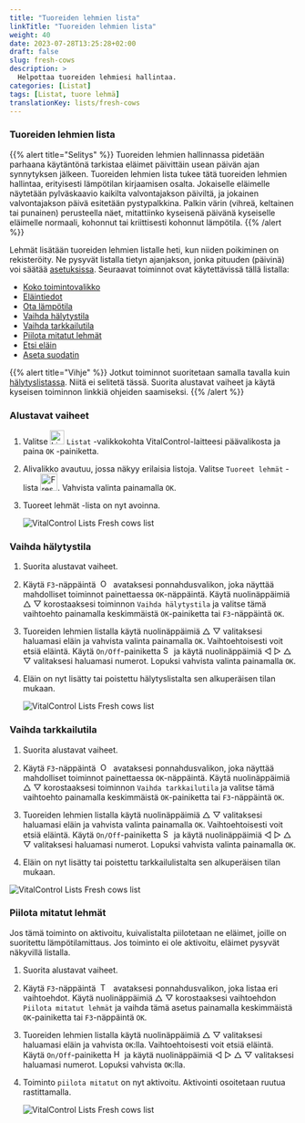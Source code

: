 ```yaml
---
title: "Tuoreiden lehmien lista"
linkTitle: "Tuoreiden lehmien lista"
weight: 40
date: 2023-07-28T13:25:28+02:00
draft: false
slug: fresh-cows
description: >
  Helpottaa tuoreiden lehmiesi hallintaa.
categories: [Listat]
tags: [Listat, tuore lehmä]
translationKey: lists/fresh-cows
---
```

### Tuoreiden lehmien lista

{{% alert title="Selitys" %}}
Tuoreiden lehmien hallinnassa pidetään parhaana käytäntönä tarkistaa eläimet päivittäin usean päivän ajan synnytyksen jälkeen. Tuoreiden lehmien lista tukee tätä tuoreiden lehmien hallintaa, erityisesti lämpötilan kirjaamisen osalta. Jokaiselle eläimelle näytetään pylväskaavio kaikilta valvontajakson päiviltä, ja jokainen valvontajakson päivä esitetään pystypalkkina. Palkin värin (vihreä, keltainen tai punainen) perusteella näet, mitattiinko kyseisenä päivänä kyseiselle eläimelle normaali, kohonnut tai kriittisesti kohonnut lämpötila.
{{% /alert %}}

Lehmät lisätään tuoreiden lehmien listalle heti, kun niiden poikiminen on rekisteröity. Ne pysyvät listalla tietyn ajanjakson, jonka pituuden (päivinä) voi säätää [asetuksissa](../../settings/data-acquisition/#control-period-of-fresh-cows).
Seuraavat toiminnot ovat käytettävissä tällä listalla:

- [Koko toimintovalikko](../alarm/#full-action-menu)
- [Eläintiedot](../alarm/#animal-data)
- [Ota lämpötila](../alarm/#take-temperature)
- [Vaihda hälytystila](#toggle-alarm-status)
- [Vaihda tarkkailutila](#toggle-watch-status)
- [Piilota mitatut lehmät](#hide-measured-cows)
- [Etsi eläin](../alarm/#search-animal)
- [Aseta suodatin](../alarm/#set-filter)

{{% alert title="Vihje" %}}
Jotkut toiminnot suoritetaan samalla tavalla kuin [hälytyslistassa](../alarm). Niitä ei selitetä tässä. Suorita alustavat vaiheet ja käytä kyseisen toiminnon linkkiä ohjeiden saamiseksi.
{{% /alert %}}

### Alustavat vaiheet

1. Valitse <img src="/icons/main/lists.svg" width="25" align="bottom" alt="Listat" /> `Listat` -valikkokohta VitalControl-laitteesi päävalikosta ja paina `OK` -painiketta.

2. Alivalikko avautuu, jossa näkyy erilaisia listoja. Valitse `Tuoreet lehmät` -lista <img src="/icons/lists/freshcows.svg" width="30" align="bottom" alt="Fresh-cows" />. Vahvista valinta painamalla `OK`.

3. Tuoreet lehmät -lista on nyt avoinna.

   ![VitalControl Lists Fresh cows list](../images/firststeps4.png "Tuore lehmälista")

### Vaihda hälytystila

1. Suorita alustavat vaiheet.

2. Käytä `F3`-näppäintä &nbsp;<img src="/icons/footer/open-popup.svg" width="15" align="bottom" alt="Open popup" />&nbsp; avataksesi ponnahdusvalikon, joka näyttää mahdolliset toiminnot painettaessa `OK`-näppäintä. Käytä nuolinäppäimiä △ ▽ korostaaksesi toiminnon `Vaihda hälytystila` ja valitse tämä vaihtoehto painamalla keskimmäistä `OK`-painiketta tai `F3`-näppäintä `OK`.

3. Tuoreiden lehmien listalla käytä nuolinäppäimiä △ ▽ valitaksesi haluamasi eläin ja vahvista valinta painamalla `OK`. Vaihtoehtoisesti voit etsiä eläintä. Käytä `On/Off`-painiketta <img src="/icons/footer/search.svg" width="15" align="bottom" alt="Search" /> ja käytä nuolinäppäimiä ◁ ▷ △ ▽ valitaksesi haluamasi numerot. Lopuksi vahvista valinta painamalla `OK`.

4. Eläin on nyt lisätty tai poistettu hälytyslistalta sen alkuperäisen tilan mukaan.

   ![VitalControl Lists Fresh cows list](../images/togglealarmstatus.png "Vaihda hälytystila")

### Vaihda tarkkailutila

1. Suorita alustavat vaiheet.

2. Käytä `F3`-näppäintä &nbsp;<img src="/icons/footer/open-popup.svg" width="15" align="bottom" alt="Open popup" />&nbsp; avataksesi ponnahdusvalikon, joka näyttää mahdolliset toiminnot painettaessa `OK`-näppäintä. Käytä nuolinäppäimiä △ ▽ korostaaksesi toiminnon `Vaihda tarkkailutila` ja valitse tämä vaihtoehto painamalla keskimmäistä `OK`-painiketta tai `F3`-näppäintä `OK`.

3. Tuoreiden lehmien listalla käytä nuolinäppäimiä △ ▽ valitaksesi haluamasi eläin ja vahvista valinta painamalla `OK`. Vaihtoehtoisesti voit etsiä eläintä. Käytä `On/Off`-painiketta <img src="/icons/footer/search.svg" width="15" align="bottom" alt="Search" /> ja käytä nuolinäppäimiä ◁ ▷ △ ▽ valitaksesi haluamasi numerot. Lopuksi vahvista valinta painamalla `OK`.

4. Eläin on nyt lisätty tai poistettu tarkkailulistalta sen alkuperäisen tilan mukaan.

![VitalControl Lists Fresh cows list](../images/togglewatchstatus.png "Toggle watch status")

### Piilota mitatut lehmät

Jos tämä toiminto on aktivoitu, kuivalistalta piilotetaan ne eläimet, joille on suoritettu lämpötilamittaus. Jos toiminto ei ole aktivoitu, eläimet pysyvät näkyvillä listalla.

1. Suorita alustavat vaiheet.

2. Käytä `F3`-näppäintä &nbsp;<img src="/icons/footer/open-popup.svg" width="15" align="bottom" alt="Toiminnot" />&nbsp; avataksesi ponnahdusvalikon, joka listaa eri vaihtoehdot. Käytä nuolinäppäimiä △ ▽ korostaaksesi vaihtoehdon `Piilota mitatut lehmät` ja vaihda tämä asetus painamalla keskimmäistä `OK`-painiketta tai `F3`-näppäintä `OK`.

3. Tuoreiden lehmien listalla käytä nuolinäppäimiä △ ▽ valitaksesi haluamasi eläin ja vahvista `OK`:lla. Vaihtoehtoisesti voit etsiä eläintä. Käytä `On/Off`-painiketta <img src="/icons/footer/search.svg" width="15" align="bottom" alt="Haku" /> ja käytä nuolinäppäimiä ◁ ▷ △ ▽ valitaksesi haluamasi numerot. Lopuksi vahvista `OK`:lla.

4. Toiminto `piilota mitatut` on nyt aktivoitu. Aktivointi osoitetaan ruutua rastittamalla.

   ![VitalControl Lists Fresh cows list](../images/hidemeasuredcows.png "Piilota mitatut lehmät")
